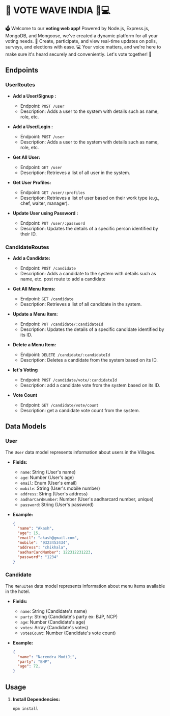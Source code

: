 # 🎉 VOTE WAVE INDIA 🚀💻

🗳️ Welcome to our **voting web app!** Powered by Node.js, Express.js, MongoDB, and Mongoose, we've created a dynamic platform for all your voting needs. 🚀 Create, participate, and view real-time updates on polls, surveys, and elections with ease. 💻 Your voice matters, and we're here to make sure it's heard securely and conveniently. Let's vote together! 🎉

## Endpoints

### UserRoutes
- **Add a User/Signup :**
  - Endpoint: `POST /user`
  - Description: Adds a user to the system with details such as name, role, etc.

- **Add a User/Login :**
  - Endpoint: `POST /user`
  - Description: Adds a user to the system with details such as name, role, etc.

- **Get All User:**
  - Endpoint: `GET /user`
  - Description: Retrieves a list of all user in the system.

- **Get User Profiles:**
  - Endpoint: `GET /user/:profiles`
  - Description: Retrieves a list of user based on their work type (e.g., chef, waiter, manager).

- **Update User using Password :**
  - Endpoint: `PUT /user/:password`
  - Description: Updates the details of a specific person identified by their ID.

### CandidateRoutes
- **Add a Candidate:**
  - Endpoint: `POST /candidate`
  - Description: Adds a candidate to the system with details such as name, etc. post route to add a candidate 

- **Get All Menu Items:**
  - Endpoint: `GET /candidate`
  - Description: Retrieves a list of all candidate in the system.

- **Update a Menu Item:**
  - Endpoint: `PUT /candidate/:candidateId`
  - Description: Updates the details of a specific candidate identified by its ID.

- **Delete a Menu Item:**
  - Endpoint: `DELETE /candidate/:candidateId`
  - Description: Deletes a candidate from the system based on its ID.
 
- **let's Voting**
  - Endpoint: `POST /candidate/vote/:candidateId`
  - Description: add a candidate vote from the system based on its ID.
 
- **Vote Count**
  - Endpoint: `GET /candidate/vote/count`
  - Description: get a candidate vote count from the system.

## Data Models

### User
The `User` data model represents information about users in the Villages.

- **Fields:**
  - `name`: String (User's name)
  - `age`: Number (User's age)
  - `email`: Enum (User's email)
  - `mobile`: String (User's mobile number)
  - `address`: String (User's address)
  - `aadharCardNumber`: Number (User's aadharcard number, unique)
  - `password`: String (User's password)

- **Example:**
  ```json
  {
    "name": "Akash",
    "age": 15,
    "email": "akash@gmail.com",
    "mobile": "9323453434",
    "address": "chikhala",
    "aadharCardNumber": 122312231223,
    "password": "1234"
  }


### Candidate
The `MenuItem` data model represents information about menu items available in the hotel.

- **Fields:**
  - `name`: String (Candidate's name)
  - `party`: String (Candidate's party ex: BJP, NCP)
  - `age`: Number (Candidate's age)
  - `votes`: Array (Candidate's votes)
  - `votesCount`: Number (Candidate's vote count)

- **Example:**
  ```json
  {
    "name": "Narendra ModiJi",
    "party": "BHP",
    "age": 72,
  }


## Usage

1. **Install Dependencies:**
   ```bash
   npm install
